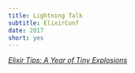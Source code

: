 ```yaml
---
title: Lightning Talk
subtitle: ElixirConf
date: 2017
short: yes
---
```


_[Elixir Tips: A Year of Tiny Explosions](https://www.youtube.com/watch?v=Ty6rkz7eg6Y)_
